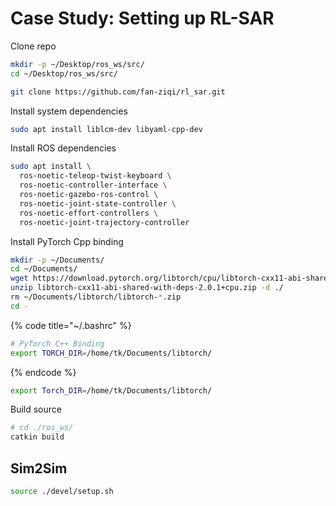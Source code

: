 # Case Study: Setting up RL-SAR



Clone repo

```bash
mkdir -p ~/Desktop/ros_ws/src/
cd ~/Desktop/ros_ws/src/

git clone https://github.com/fan-ziqi/rl_sar.git
```



Install system dependencies

```bash
sudo apt install liblcm-dev libyaml-cpp-dev
```



Install ROS dependencies

```bash
sudo apt install \
  ros-noetic-teleop-twist-keyboard \
  ros-noetic-controller-interface \
  ros-noetic-gazebo-ros-control \
  ros-noetic-joint-state-controller \
  ros-noetic-effort-controllers \
  ros-noetic-joint-trajectory-controller
```



Install PyTorch Cpp binding

```bash
mkdir -p ~/Documents/
cd ~/Documents/
wget https://download.pytorch.org/libtorch/cpu/libtorch-cxx11-abi-shared-with-deps-2.0.1%2Bcpu.zip
unzip libtorch-cxx11-abi-shared-with-deps-2.0.1+cpu.zip -d ./
rm ~/Documents/libtorch/libtorch-*.zip
cd -
```

{% code title="~/.bashrc" %}
```bash
# PyTorch C++ Binding
export TORCH_DIR=/home/tk/Documents/libtorch/
```
{% endcode %}



```bash
export Torch_DIR=/home/tk/Documents/libtorch/
```



Build source

```bash
# cd ./ros_ws/
catkin build
```



## Sim2Sim



```bash
source ./devel/setup.sh
```







